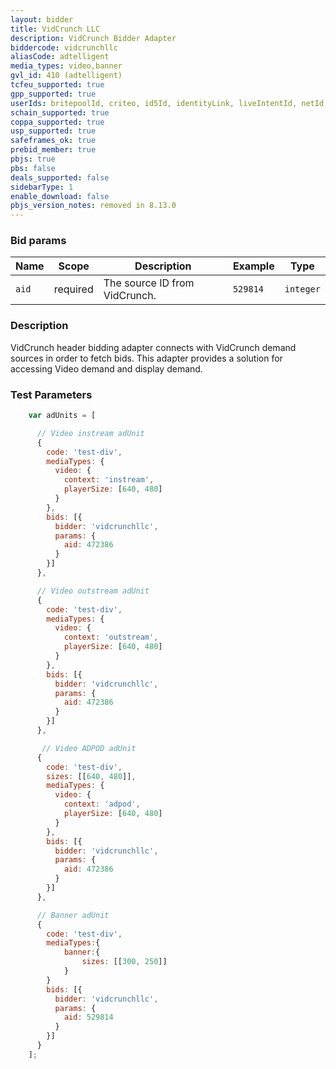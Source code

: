 ```yaml
---
layout: bidder
title: VidCrunch LLC
description: VidCrunch Bidder Adapter
biddercode: vidcrunchllc
aliasCode: adtelligent
media_types: video,banner
gvl_id: 410 (adtelligent)
tcfeu_supported: true
gpp_supported: true
userIds: britepoolId, criteo, id5Id, identityLink, liveIntentId, netId, parrableId, pubCommonId, unifiedId
schain_supported: true
coppa_supported: true
usp_supported: true
safeframes_ok: true
prebid_member: true
pbjs: true
pbs: false
deals_supported: false
sidebarType: 1
enable_download: false
pbjs_version_notes: removed in 8.13.0
---
```


### Bid params


| Name  | Scope    | Description                     | Example  | Type      |
|-------|----------|---------------------------------|----------|-----------|
| `aid` | required | The source ID from VidCrunch.   | `529814` | `integer` |

### Description

VidCrunch header bidding adapter connects with VidCrunch demand sources in order to fetch bids.
This adapter provides a solution for accessing Video demand and display demand.

### Test Parameters

``` javascript
    var adUnits = [

      // Video instream adUnit
      {
        code: 'test-div',
        mediaTypes: {
          video: {
            context: 'instream',
            playerSize: [640, 480]
          }
        },
        bids: [{
          bidder: 'vidcrunchllc',
          params: {
            aid: 472386
          }
        }]
      },

      // Video outstream adUnit
      {
        code: 'test-div',
        mediaTypes: {
          video: {
            context: 'outstream',
            playerSize: [640, 480]
          }
        },
        bids: [{
          bidder: 'vidcrunchllc',
          params: {
            aid: 472386
          }
        }]
      },

       // Video ADPOD adUnit
      {
        code: 'test-div',
        sizes: [[640, 480]],
        mediaTypes: {
          video: {
            context: 'adpod',
            playerSize: [640, 480]            
          }
        },
        bids: [{
          bidder: 'vidcrunchllc',
          params: {
            aid: 472386
          }
        }]
      },

      // Banner adUnit
      {
        code: 'test-div',
        mediaTypes:{
            banner:{
                sizes: [[300, 250]]
            }
        }
        bids: [{
          bidder: 'vidcrunchllc',
          params: {
            aid: 529814
          }
        }]
      }
    ];
```
